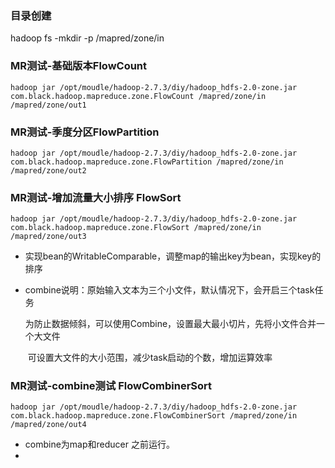 ### 目录创建

hadoop fs -mkdir -p /mapred/zone/in



### MR测试-基础版本FlowCount


```
hadoop jar /opt/moudle/hadoop-2.7.3/diy/hadoop_hdfs-2.0-zone.jar com.black.hadoop.mapreduce.zone.FlowCount /mapred/zone/in /mapred/zone/out1
```

### MR测试-季度分区FlowPartition



```
hadoop jar /opt/moudle/hadoop-2.7.3/diy/hadoop_hdfs-2.0-zone.jar com.black.hadoop.mapreduce.zone.FlowPartition /mapred/zone/in /mapred/zone/out2
```



### MR测试-增加流量大小排序 FlowSort
```
hadoop jar /opt/moudle/hadoop-2.7.3/diy/hadoop_hdfs-2.0-zone.jar com.black.hadoop.mapreduce.zone.FlowSort /mapred/zone/in /mapred/zone/out3
```

- 实现bean的WritableComparable，调整map的输出key为bean，实现key的排序

- combine说明：原始输入文本为三个小文件，默认情况下，会开启三个task任务

  ​	为防止数据倾斜，可以使用Combine，设置最大最小切片，先将小文件合并一个大文件

  ​	可设置大文件的大小范围，减少task启动的个数，增加运算效率



### MR测试-combine测试 FlowCombinerSort

```
hadoop jar /opt/moudle/hadoop-2.7.3/diy/hadoop_hdfs-2.0-zone.jar com.black.hadoop.mapreduce.zone.FlowCombinerSort /mapred/zone/in /mapred/zone/out4
```

- combine为map和reducer 之前运行。
- 



